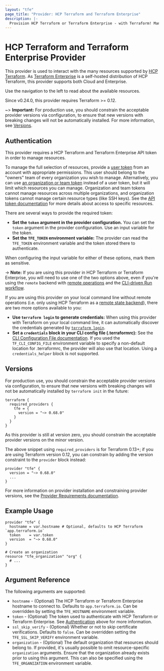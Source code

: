 ```yaml
---
layout: "tfe"
page_title: "Provider: HCP Terraform and Terraform Enterprise"
description: |-
  Provision HCP Terraform or Terraform Enterprise - with Terraform! Management of organizations, workspaces, teams, variables, run triggers, policy sets, and more. Maintained by the HCP Terraform team at HashiCorp.
---
```


# HCP Terraform and Terraform Enterprise Provider

This provider is used to interact with the many resources supported by
[HCP Terraform](/docs/cloud/index.html). As [Terraform
Enterprise](/docs/enterprise/index.html) is a self-hosted distribution of
HCP Terraform, this provider supports both Cloud and Enterprise.

Use the navigation to the left to read about the available resources.

Since v0.24.0, this provider requires Terraform >= 0.12.

~> **Important:** For production use, you should constrain the acceptable provider versions via configuration,
to ensure that new versions with breaking changes will not be automatically installed.
For more information, see [Versions](#versions).

## Authentication

This provider requires a HCP Terraform and Terraform Enterprise API token in order to manage
resources.

To manage the full selection of resources, provide a [user
token](/docs/cloud/users-teams-organizations/api-tokens.html) from an account
with appropriate permissions. This user should belong to the "owners" team of
every organization you wish to manage. Alternatively, you can use [an organization or team
token](/docs/cloud/users-teams-organizations/api-tokens.html) instead of a user
token, but it will limit which resources you can manage. Organization and team
tokens cannot manage resources across multiple organizations, and organization
tokens cannot manage certain resource types (like SSH keys). See the [API token
documentation](/docs/cloud/users-teams-organizations/api-tokens.html#access-levels)
for more details about access to specific resources.

There are several ways to provide the required token:

- **Set the `token` argument in the provider configuration.** You can set
  the `token` argument in the provider configuration. Use an input variable for
  the token.
- **Set the `TFE_TOKEN` environment variable:** The provider can read the
  `TFE_TOKEN` environment variable and the token stored there to authenticate.

When configuring the input variable for either of these options, mark them as sensitive.

-> **Note:** If you are using this provider in HCP Terraform or Terraform
Enterprise, you will need to use one of the two options above, even if you're
using the `remote` backend with [remote operations](https://developer.hashicorp.com/terraform/language/settings/backends/configuration) and the
[CLI-driven Run workflow](/docs/cloud/run/cli.html).

If you are using this provider on your local command line without remote operations (i.e. only using HCP Terraform as a
[remote state backend](https://developer.hashicorp.com/terraform/language/state/remote)), there
are two more options available to you:

- **Use `terraform login` to generate credentials:** When using this provider with
  Terraform on your local command line, it can automatically discover the credentials generated by
  [`terraform login`](https://developer.hashicorp.com/terraform/cli/commands/login).
- **Set a `credentials` block in your CLI config file (.terraformrc):** See
  the [CLI Configuration File documentation](/docs/commands/cli-config.html).
  If you used the `TF_CLI_CONFIG_FILE` environment variable to specify a
  non-default location for .terraformrc, the provider will also use that location.
  Using a `credentials_helper` block is not supported.

## Versions

For production use, you should constrain the acceptable provider versions via
configuration, to ensure that new versions with breaking changes will not be
automatically installed by `terraform init` in the future:

```hcl
terraform {
  required_providers {
    tfe = {
      version = "~> 0.68.0"
    }
  }
}
```

As this provider is still at version zero, you should constrain the acceptable
provider versions on the minor version.

The above snippet using `required_providers` is for Terraform 0.13+; if you are using Terraform version 0.12, you can constrain by adding the version constraint to the `provider` block instead:

```hcl
provider "tfe" {
  version = "~> 0.68.0"
  ...
}
```

For more information on provider installation and constraining provider versions, see the [Provider Requirements documentation](https://developer.hashicorp.com/terraform/language/providers/requirements).

## Example Usage

```hcl
provider "tfe" {
  hostname = var.hostname # Optional, defaults to HCP Terraform `app.terraform.io`
  token    = var.token
  version  = "~> 0.68.0"
}

# Create an organization
resource "tfe_organization" "org" {
  # ...
}
```

## Argument Reference

The following arguments are supported:

- `hostname` - (Optional) The HCP Terraform or Terraform Enterprise hostname to connect to.
  Defaults to `app.terraform.io`. Can be overridden by setting the
  `TFE_HOSTNAME` environment variable.
- `token` - (Optional) The token used to authenticate with HCP Terraform or Terraform Enterprise.
  See [Authentication](#authentication) above for more information.
- `ssl_skip_verify` - (Optional) Whether or not to skip certificate verifications.
  Defaults to `false`. Can be overridden setting the `TFE_SSL_SKIP_VERIFY`
  environment variable.
- `organization` - (Optional) The default organization that resources should
  belong to. If provided, it's usually possible to omit resource-specific `organization`
  arguments. Ensure that the organization already exists prior to using this argument.
  This can also be specified using the `TFE_ORGANIZATION` environment variable.
